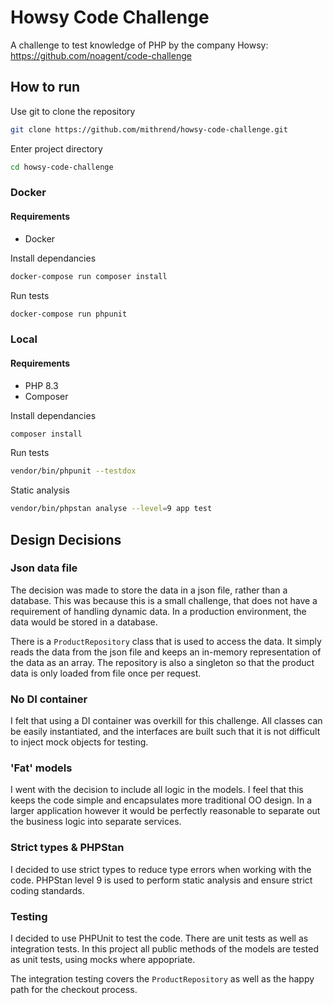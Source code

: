 # Howsy Code Challenge

A challenge to test knowledge of PHP by the company Howsy: https://github.com/noagent/code-challenge

## How to run

Use git to clone the repository

```bash
git clone https://github.com/mithrend/howsy-code-challenge.git
```

Enter project directory

```bash
cd howsy-code-challenge
```

### Docker

#### Requirements

- Docker

Install dependancies

```bash
docker-compose run composer install
```

Run tests

```bash
docker-compose run phpunit
```

### Local

#### Requirements

- PHP 8.3
- Composer

Install dependancies

```bash
composer install
```

Run tests

```bash
vendor/bin/phpunit --testdox
```

Static analysis

```bash
vendor/bin/phpstan analyse --level=9 app test
```

## Design Decisions

### Json data file

The decision was made to store the data in a json file, rather than a database.
This was because this is a small challenge, that does not have a requirement of handling dynamic data.
In a production environment, the data would be stored in a database.

There is a `ProductRepository` class that is used to access the data.
It simply reads the data from the json file and keeps an in-memory representation of the data as an array.
The repository is also a singleton so that the product data is only loaded from file once per request.

### No DI container

I felt that using a DI container was overkill for this challenge. All classes can be easily instantiated,
and the interfaces are built such that it is not difficult to inject mock objects for testing.

### 'Fat' models

I went with the decision to include all logic in the models. I feel that this keeps the code simple and
encapsulates more traditional OO design. In a larger application however it would be perfectly reasonable
to separate out the business logic into separate services.

### Strict types & PHPStan

I decided to use strict types to reduce type errors when working with the code. PHPStan level 9 is used
to perform static analysis and ensure strict coding standards.

### Testing

I decided to use PHPUnit to test the code. There are unit tests as well as integration tests.
In this project all public methods of the models are tested as unit tests, using mocks where appopriate.

The integration testing covers the `ProductRepository` as well as the happy path for the checkout process.
